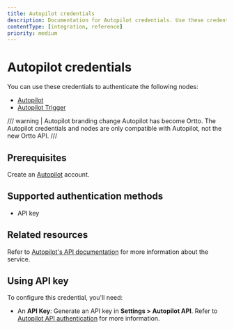 ```yaml
---
title: Autopilot credentials
description: Documentation for Autopilot credentials. Use these credentials to authenticate Autopilot in n8n, a workflow automation platform.
contentType: [integration, reference]
priority: medium
---
```


# Autopilot credentials

You can use these credentials to authenticate the following nodes:

- [Autopilot](/integrations/builtin/app-nodes/n8n-nodes-base.autopilot.md)
- [Autopilot Trigger](/integrations/builtin/trigger-nodes/n8n-nodes-base.autopilottrigger.md)

/// warning | Autopilot branding change
Autopilot has become Ortto. The Autopilot credentials and nodes are only compatible with Autopilot, not the new Ortto API.
///

## Prerequisites

Create an [Autopilot](https://app.autopilothq.com) account.

## Supported authentication methods

- API key

## Related resources

Refer to [Autopilot's API documentation](https://autopilot.docs.apiary.io/#) for more information about the service.

## Using API key

To configure this credential, you'll need:

- An **API Key**: Generate an API key in **Settings > Autopilot API**. Refer to [Autopilot API authentication](https://autopilot.docs.apiary.io/#reference/authentication) for more information.

